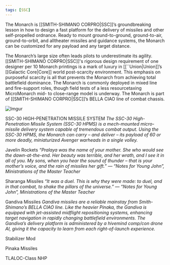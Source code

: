```yaml
---
tags: [SSC]
---
```


The Monarch is [[SMITH-SHIMANO CORPRO|SSC]]’s groundbreaking lesson in how to design a fast platform for the delivery of missiles and other self-propelled ordnance. Ready to mount ground-to-ground, ground-to-air, ground-to-orbit, and alltheater missiles and guidance systems, the Monarch can be customized for any payload and any target distance.

The Monarch’s large size often leads pilots to underestimate its agility. [[SMITH-SHIMANO CORPRO|SSC]]'s rigorous design requirement of one designer per 10 Monarch printings is a mark of luxury in [[``Union|Union]]’s [[Galactic Core|Core]] world post-scarcity environment. This emphasis on purposeful scarcity is all that prevents the Monarch from achieving total battlefield dominance. The Monarch is commonly deployed in mixed line and fire-support roles, though field tests of a less resourcetaxing MicroMonarch mid- to close-range model is underway. The Monarch is part of [[SMITH-SHIMANO CORPRO|SSC]]’s BELLA CIAO line of combat chassis.

![Imgur](https://i.imgur.com/GgkMNSu.png)

SSC-30 HIGH-PENETRATION MISSILE SYSTEM
	*The SSC-30 High-Penetration Missile System (SSC-30 HPMS) is a mech-mounted micro-missile delivery system capable of tremendous combat output. Using the SSC-30 HPMS, the Monarch can carry – and deliver – its payload of 60 or more deadly, miniaturized Avenger warheads in a single volley.*

Javelin Rockets
	*“Pralaya was the name of your mother. She who would see the dawn-at-the-end. Her beauty was terrible, and her wrath, and I see it in all of you. My sons, when you hear the sound of thunder – that is your mother’s voice, and the rain of missiles her gift.”*
	*— “Notes for Young John”,
	Ministrations of the Master Teacher*

Sharanga Missiles
	*“It was a duel. This is why they were made: to duel, and in that combat, to shake the pillars of the universe.”*
	*— “Notes for Young John”,
	Ministrations of the Master Teacher*

Gandiva Missiles
	*Gandiva missiles are a reliable mainstay from Smith-Shimano’s BELLA CIAO line. Like the heavier Pinaka, the Gandiva is equipped with jet-assisted midflight repositioning systems, enhancing target navigation in rapidly changing battlefield environments. The Gandiva’s delivery platform is administered by a hivemind comp/con drone AI, giving it the capacity to learn from each right-of-launch experience.*

Stabilizer Mod


Pinaka Missiles


TLALOC-Class NHP


